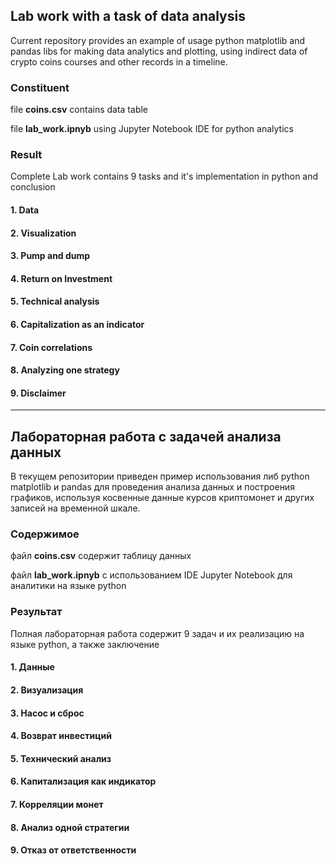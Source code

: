 ## Lab work with a task of data analysis
Current repository provides an example of usage python matplotlib and pandas libs for making data analytics and plotting, using indirect data of crypto coins courses and other records in a timeline. 
### Сonstituent 
file **coins.csv** contains data table

file **lab_work.ipnyb** using Jupyter Notebook IDE for python analytics
### Result
Complete Lab work contains 9 tasks and it's implementation in python and conclusion

#### 1. Data
#### 2. Visualization
#### 3. Pump and dump
#### 4. Return on Investment
#### 5. Technical analysis
#### 6. Capitalization as an indicator
#### 7. Coin correlations
#### 8. Analyzing one strategy
#### 9. Disclaimer


---

## Лабораторная работа с задачей анализа данных
В текущем репозитории приведен пример использования либ python matplotlib и pandas для проведения анализа данных и построения графиков, используя косвенные данные курсов криптомонет и других записей на временной шкале. 
### Содержимое 
файл **coins.csv** содержит таблицу данных

файл **lab_work.ipnyb** с использованием IDE Jupyter Notebook для аналитики на языке python
### Результат
Полная лабораторная работа содержит 9 задач и их реализацию на языке python, а также заключение

#### 1. Данные
#### 2. Визуализация
#### 3. Насос и сброс
#### 4. Возврат инвестиций
#### 5. Технический анализ
#### 6. Капитализация как индикатор
#### 7. Корреляции монет
#### 8. Анализ одной стратегии
#### 9. Отказ от ответственности
